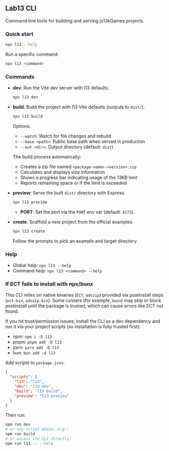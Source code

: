 ## Lab13 CLI

Command‑line tools for building and serving js13kGames projects.

### Quick start

```bash
npx l13 --help
```

Run a specific command:

```bash
npx l13 <command>
```

### Commands

- **dev**: Run the Vite dev server with l13 defaults.

  ```bash
  npx l13 dev
  ```

- **build**: Build the project with l13 Vite defaults (outputs to `dist/`).

  ```bash
  npx l13 build
  ```

  Options:
  - `--watch`: Watch for file changes and rebuild
  - `--base <path>`: Public base path when served in production
  - `--out <dir>`: Output directory (default: `dist`)

  The build process automatically:
  - Creates a zip file named `<package-name>-<version>.zip`
  - Calculates and displays size information
  - Shows a progress bar indicating usage of the 13KB limit
  - Reports remaining space or if the limit is exceeded

- **preview**: Serve the built `dist/` directory with Express.

  ```bash
  npx l13 preview
  ```

  - **PORT**: Set the port via the `PORT` env var (default: `4173`).

- **create**: Scaffold a new project from the official examples.

  ```bash
  npx l13 create
  ```

  Follow the prompts to pick an example and target directory.

### Help

- Global help: `npx l13 --help`
- Command help: `npx l13 <command> --help`

### If ECT fails to install with npx/bunx

This CLI relies on native binaries (`ECT`, `advzip`) provided via postinstall steps (`ect-bin`, `advzip-bin`). Some runners (for example, `bunx`) may skip or block postinstall until the package is trusted, which can cause errors like ECT not found.

If you hit trust/permission issues, install the CLI as a dev dependency and run it via your project scripts (so installation is fully trusted first):

- npm: `npm i -D l13`
- pnpm: `pnpm add -D l13`
- yarn: `yarn add -D l13`
- bun: `bun add -d l13`

Add scripts to `package.json`:

```json
{
  "scripts": {
    "l13": "l13",
    "dev": "l13 dev",
    "build": "l13 build",
    "preview": "l13 preview"
  }
}
```

Then run:

```bash
npm run dev
# or any script above, e.g.:
npm run build
# or access the CLI directly:
npm run l13 -- --help
```
